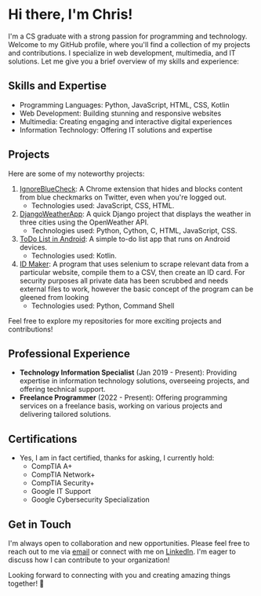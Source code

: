 # Hi there, I'm Chris! 

I'm a CS graduate with a strong passion for programming and technology. Welcome to my GitHub profile, where you'll find a collection of my projects and contributions. I specialize in web development, multimedia, and IT solutions. Let me give you a brief overview of my skills and experience:

##  Skills and Expertise

- Programming Languages: Python, JavaScript, HTML, CSS, Kotlin
- Web Development: Building stunning and responsive websites
- Multimedia: Creating engaging and interactive digital experiences
- Information Technology: Offering IT solutions and expertise


##  Projects

Here are some of my noteworthy projects:

1. [IgnoreBlueCheck](https://github.com/cce2955/ignorebluecheck): A Chrome extension that hides and blocks content from blue checkmarks on Twitter, even when you're logged out.
   - Technologies used: JavaScript, CSS, HTML.
2. [DjangoWeatherApp](https://github.com/cce2955/DjangoWeatherApp): A quick Django project that displays the weather in three cities using the OpenWeather API.
   - Technologies used: Python, Cython, C, HTML, JavaScript, CSS.
3. [ToDo List in Android](https://github.com/cce2955/android-todolist): A simple to-do list app that runs on Android devices.
   - Technologies used: Kotlin.
4. [ID Maker](https://github.com/cce2955/IDMaker): A program that uses selenium to scrape relevant data from a particular website, compile them to a CSV, then create an ID card. For security purposes all private data has been scrubbed and needs external files to work, however the basic concept of the program can be gleened from looking
   - Technologies used: Python, Command Shell

Feel free to explore my repositories for more exciting projects and contributions!


##  Professional Experience

- **Technology Information Specialist** (Jan 2019 - Present): Providing expertise in information technology solutions, overseeing projects, and offering technical support.
- **Freelance Programmer** (2022 - Present): Offering programming services on a freelance basis, working on various projects and delivering tailored solutions.

## Certifications

- Yes, I am in fact certified, thanks for asking, I currently hold:
  - CompTIA A+
  - CompTIA Network+
  - CompTIA Security+
  - Google IT Support
  - Google Cybersecurity Specialization


## Get in Touch

I'm always open to collaboration and new opportunities. Please feel free to reach out to me via [email](mailto:cce29555@gmail.com) or connect with me on [LinkedIn](https://www.linkedin.com/in/chris-everett90/). I'm eager to discuss how I can contribute to your organization!

Looking forward to connecting with you and creating amazing things together! 🌟


<!---
cce2955/cce2955 is a ✨ special ✨ repository because its `README.md` (this file) appears on your GitHub profile.
You can click the Preview link to take a look at your changes.
--->
